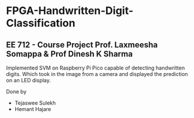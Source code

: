 # FPGA-Handwritten-Digit-Classification
## EE 712 - Course Project Prof. Laxmeesha Somappa & Prof Dinesh K Sharma

Implemented SVM on Raspberry Pi Pico capable of detecting handwritten digits. Which took in the image from a camera and displayed the prediction on an LED display.

Done by

- Tejaswee Sulekh
- Hemant Hajare